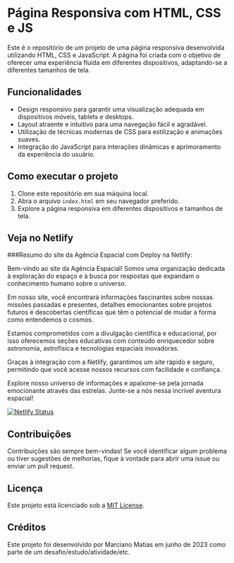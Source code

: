 
# Página Responsiva com HTML, CSS e JS

Este é o repositório de um projeto de uma página responsiva desenvolvida utilizando HTML, CSS e JavaScript. A página foi criada com o objetivo de oferecer uma experiência fluida em diferentes dispositivos, adaptando-se a diferentes tamanhos de tela.

## Funcionalidades

- Design responsivo para garantir uma visualização adequada em dispositivos móveis, tablets e desktops.
- Layout atraente e intuitivo para uma navegação fácil e agradável.
- Utilização de técnicas modernas de CSS para estilização e animações suaves.
- Integração do JavaScript para interações dinâmicas e aprimoramento da experiência do usuário.

## Como executar o projeto

1. Clone este repositório em sua máquina local.
2. Abra o arquivo `index.html` em seu navegador preferido.
3. Explore a página responsiva em diferentes dispositivos e tamanhos de tela.
   
## Veja no Netlify

###Resumo do site da Agência Espacial com Deploy na Netlify:

Bem-vindo ao site da Agência Espacial! Somos uma organização dedicada à exploração do espaço e à busca por respostas que expandam o conhecimento humano sobre o universo.

Em nosso site, você encontrará informações fascinantes sobre nossas missões passadas e presentes, detalhes emocionantes sobre projetos futuros e descobertas científicas que têm o potencial de mudar a forma como entendemos o cosmos.

Estamos comprometidos com a divulgação científica e educacional, por isso oferecemos seções educativas com conteúdo enriquecedor sobre astronomia, astrofísica e tecnologias espaciais inovadoras.

Graças à integração com a Netlify, garantimos um site rápido e seguro, permitindo que você acesse nossos recursos com facilidade e confiança.

Explore nosso universo de informações e apaixone-se pela jornada emocionante através das estrelas. Junte-se a nós nessa incrível aventura espacial!

[![Netlify Status](https://api.netlify.com/api/v1/badges/2b6ca370-3822-448e-93f4-ffc576866014/deploy-status)](https://agenciaespacial.netlify.app/)
## Contribuições

Contribuições são sempre bem-vindas! Se você identificar algum problema ou tiver sugestões de melhorias, fique à vontade para abrir uma issue ou enviar um pull request.

## Licença

Este projeto está licenciado sob a [MIT License](LICENSE).

## Créditos

Este projeto foi desenvolvido por Marciano Matias em junho de 2023 como parte de um desafio/estudo/atividade/etc.
